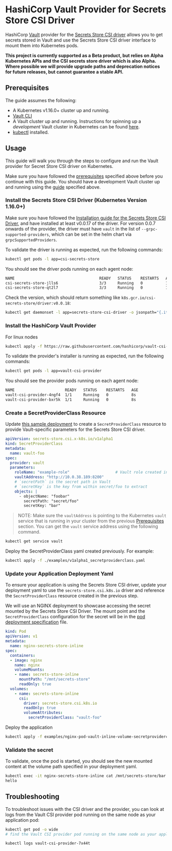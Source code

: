 # HashiCorp Vault Provider for Secrets Store CSI Driver

HashiCorp [Vault](https://vaultproject.io) provider for the [Secrets Store CSI driver](https://github.com/kubernetes-sigs/secrets-store-csi-driver) allows you to get secrets stored in
Vault and use the Secrets Store CSI driver interface to mount them into Kubernetes pods.

**This project is currently supported as a Beta product, but relies on Alpha Kubernetes APIs and the CSI secrets store driver which is also Alpha.
Where possible we will provide upgrade paths and deprecation notices for future releases, but cannot guarantee a stable API.**

## Prerequisites

The guide assumes the following:

* A Kubernetes v1.16.0+ cluster up and running.
* [Vault CLI](https://www.vaultproject.io/docs/install)
* A Vault cluster up and running. Instructions for spinning up a *development* Vault cluster in Kubernetes can be
found [here](./docs/vault-setup.md).
* [kubectl](https://kubernetes.io/docs/tasks/tools/install-kubectl/#install-kubectl) installed.

## Usage

This guide will walk you through the steps to configure and run the Vault provider for Secret Store CSI
driver on Kubernetes.

Make sure you have followed the [prerequisites](#prerequisites) specified above before you continue with this guide.
You should have a development Vault cluster up and running using the [guide](./docs/vault-setup.md) specified above.

### Install the Secrets Store CSI Driver (Kubernetes Version 1.16.0+)

Make sure you have followed the [Installation guide for the Secrets Store CSI Driver](https://github.com/deislabs/secrets-store-csi-driver#usage),
and have installed at least v0.0.17 of the driver. For version 0.0.7 onwards of the provider, the driver must have
`vault` in the list of `--grpc-supported-providers`, which can be set in the helm chart via `grpcSupportedProviders`.

To validate the driver is running as expected, run the following commands:

```bash
kubectl get pods -l app=csi-secrets-store
```

You should see the driver pods running on each agent node:

```bash
NAME                                     READY   STATUS    RESTARTS   AGE
csi-secrets-store-jlls6                  3/3     Running   0          10s
csi-secrets-store-qt2l7                  3/3     Running   0          10s
```

Check the version, which should return something like `k8s.gcr.io/csi-secrets-store/driver:v0.0.18`:

```bash
kubectl get daemonset -l app=secrets-store-csi-driver -o jsonpath="{.items[0].spec.template.spec.containers[1].image}"
```

### Install the HashiCorp Vault Provider

For linux nodes

```bash
kubectl apply -f https://raw.githubusercontent.com/hashicorp/vault-csi-provider/master/deployment/provider-vault-installer.yaml
```

To validate the provider's installer is running as expected, run the following commands:

```bash
kubectl get pods -l app=vault-csi-provider
```

You should see the provider pods running on each agent node:

```bash
NAME                      READY   STATUS    RESTARTS   AGE
vault-csi-provider-4ngf4  1/1     Running   0          8s
vault-csi-provider-bxr5k  1/1     Running   0          8s
```

### Create a SecretProviderClass Resource

Update [this sample deployment](examples/v1alpha1_secretproviderclass.yaml) to create a `SecretProviderClass` resource to provide Vault-specific parameters for the Secrets Store CSI driver.

```yaml
apiVersion: secrets-store.csi.x-k8s.io/v1alpha1
kind: SecretProviderClass
metadata:
  name: vault-foo
spec:
  provider: vault
  parameters:
    roleName: "example-role"                    # Vault role created in prerequisite steps
    vaultAddress: "http://10.0.38.189:8200"
    # `secretPath` is the secret path in Vault
    # `secretKey` is the key from within secret/foo to extract
    objects: |
      - objectName: "foobar"
        secretPath: "secret/foo"
        secretKey: "bar"
```

> NOTE: Make sure the `vaultAddress` is pointing to the Kubernetes `vault` service that is running in your cluster from the previous [Prerequisites](#Prerequisites) section.
You can get the `vault` service address using the following command.

```bash
kubectl get service vault
```

Deploy the SecretProviderClass yaml created previously. For example:

```bash
kubectl apply -f ./examples/v1alpha1_secretproviderclass.yaml
```

### Update your Application Deployment Yaml

To ensure your application is using the Secrets Store CSI driver, update your deployment yaml to use the `secrets-store.csi.k8s.io` driver and reference the `SecretProviderClass` resource created in the previous step.

We will use an NGINX deployment to showcase accessing the secret mounted by the Secrets Store CSI Driver.
The mount point and the `SecretProviderClass` configuration for the secret will be in the [pod deployment specification](./examples/nginx-pod-vault-inline-volume-secretproviderclass.yaml) file.

```yaml
kind: Pod
apiVersion: v1
metadata:
  name: nginx-secrets-store-inline
spec:
  containers:
  - image: nginx
    name: nginx
    volumeMounts:
    - name: secrets-store-inline
      mountPath: "/mnt/secrets-store"
      readOnly: true
  volumes:
    - name: secrets-store-inline
      csi:
        driver: secrets-store.csi.k8s.io
        readOnly: true
        volumeAttributes:
          secretProviderClass: "vault-foo"
```

Deploy the application

```bash
kubectl apply -f examples/nginx-pod-vault-inline-volume-secretproviderclass.yaml
```

### Validate the secret

To validate, once the pod is started, you should see the new mounted content at the volume path specified in your deployment yaml.

```bash
kubectl exec -it nginx-secrets-store-inline cat /mnt/secrets-store/bar
hello
```

## Troubleshooting

To troubleshoot issues with the CSI driver and the provider, you can look at logs from the Vault CSI provider pod running on the same node as your application pod:

  ```bash
  kubectl get pod -o wide
  # find the Vault CSI provider pod running on the same node as your application pod

  kubectl logs vault-csi-provider-7x44t
  ```
